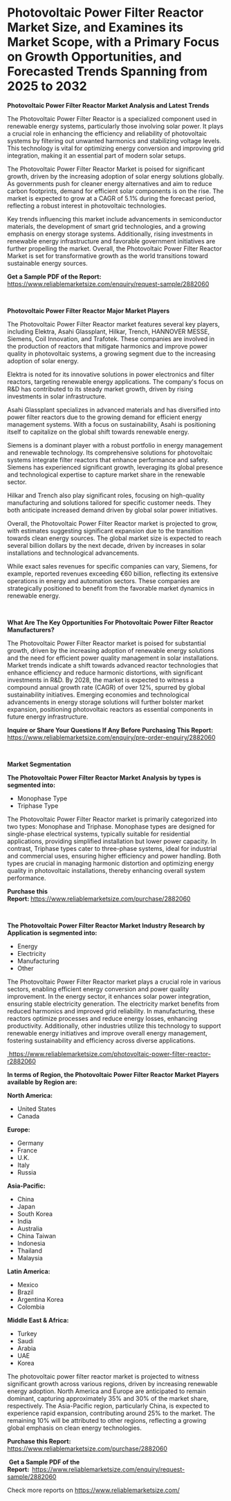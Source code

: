 <p><h1>Photovoltaic Power Filter Reactor Market Size, and Examines its Market Scope, with a Primary Focus on Growth Opportunities, and Forecasted Trends Spanning from 2025 to 2032</h1></p><p><strong>Photovoltaic Power Filter Reactor Market Analysis and Latest Trends</strong></p>
<p><p>The Photovoltaic Power Filter Reactor is a specialized component used in renewable energy systems, particularly those involving solar power. It plays a crucial role in enhancing the efficiency and reliability of photovoltaic systems by filtering out unwanted harmonics and stabilizing voltage levels. This technology is vital for optimizing energy conversion and improving grid integration, making it an essential part of modern solar setups.</p><p>The Photovoltaic Power Filter Reactor Market is poised for significant growth, driven by the increasing adoption of solar energy solutions globally. As governments push for cleaner energy alternatives and aim to reduce carbon footprints, demand for efficient solar components is on the rise. The market is expected to grow at a CAGR of 5.1% during the forecast period, reflecting a robust interest in photovoltaic technologies. </p><p>Key trends influencing this market include advancements in semiconductor materials, the development of smart grid technologies, and a growing emphasis on energy storage systems. Additionally, rising investments in renewable energy infrastructure and favorable government initiatives are further propelling the market. Overall, the Photovoltaic Power Filter Reactor Market is set for transformative growth as the world transitions toward sustainable energy sources.</p></p>
<p><strong>Get a Sample PDF of the Report:&nbsp;</strong> <a href="https://www.reliablemarketsize.com/enquiry/request-sample/2882060?utm_campaign=2875&utm_medium=2&utm_source=Github&utm_content=ia&utm_term=12032025&utm_id=photovoltaic-power-filter-reactor">https://www.reliablemarketsize.com/enquiry/request-sample/2882060</a></p>
<p>&nbsp;</p>
<p><strong>Photovoltaic Power Filter Reactor Major Market Players</strong></p>
<p><p>The Photovoltaic Power Filter Reactor market features several key players, including Elektra, Asahi Glassplant, Hilkar, Trench, HANNOVER MESSE, Siemens, Coil Innovation, and Trafotek. These companies are involved in the production of reactors that mitigate harmonics and improve power quality in photovoltaic systems, a growing segment due to the increasing adoption of solar energy.</p><p>Elektra is noted for its innovative solutions in power electronics and filter reactors, targeting renewable energy applications. The company's focus on R&D has contributed to its steady market growth, driven by rising investments in solar infrastructure.</p><p>Asahi Glassplant specializes in advanced materials and has diversified into power filter reactors due to the growing demand for efficient energy management systems. With a focus on sustainability, Asahi is positioning itself to capitalize on the global shift towards renewable energy.</p><p>Siemens is a dominant player with a robust portfolio in energy management and renewable technology. Its comprehensive solutions for photovoltaic systems integrate filter reactors that enhance performance and safety. Siemens has experienced significant growth, leveraging its global presence and technological expertise to capture market share in the renewable sector.</p><p>Hilkar and Trench also play significant roles, focusing on high-quality manufacturing and solutions tailored for specific customer needs. They both anticipate increased demand driven by global solar power initiatives.</p><p>Overall, the Photovoltaic Power Filter Reactor market is projected to grow, with estimates suggesting significant expansion due to the transition towards clean energy sources. The global market size is expected to reach several billion dollars by the next decade, driven by increases in solar installations and technological advancements.</p><p>While exact sales revenues for specific companies can vary, Siemens, for example, reported revenues exceeding €60 billion, reflecting its extensive operations in energy and automation sectors. These companies are strategically positioned to benefit from the favorable market dynamics in renewable energy.</p></p>
<p>&nbsp;</p>
<p><strong>What Are The Key Opportunities For Photovoltaic Power Filter Reactor Manufacturers?</strong></p>
<p><p>The Photovoltaic Power Filter Reactor market is poised for substantial growth, driven by the increasing adoption of renewable energy solutions and the need for efficient power quality management in solar installations. Market trends indicate a shift towards advanced reactor technologies that enhance efficiency and reduce harmonic distortions, with significant investments in R&D. By 2028, the market is expected to witness a compound annual growth rate (CAGR) of over 12%, spurred by global sustainability initiatives. Emerging economies and technological advancements in energy storage solutions will further bolster market expansion, positioning photovoltaic reactors as essential components in future energy infrastructure.</p></p>
<p><strong>Inquire or Share Your Questions If Any Before Purchasing This Report:</strong> <a href="https://www.reliablemarketsize.com/enquiry/pre-order-enquiry/2882060?utm_campaign=2875&utm_medium=2&utm_source=Github&utm_content=ia&utm_term=12032025&utm_id=photovoltaic-power-filter-reactor">https://www.reliablemarketsize.com/enquiry/pre-order-enquiry/2882060</a></p>
<p>&nbsp;</p>
<p><strong>Market Segmentation</strong></p>
<p><strong>The Photovoltaic Power Filter Reactor Market Analysis by types is segmented into:</strong></p>
<p><ul><li>Monophase Type</li><li>Triphase Type</li></ul></p>
<p><p>The Photovoltaic Power Filter Reactor market is primarily categorized into two types: Monophase and Triphase. Monophase types are designed for single-phase electrical systems, typically suitable for residential applications, providing simplified installation but lower power capacity. In contrast, Triphase types cater to three-phase systems, ideal for industrial and commercial uses, ensuring higher efficiency and power handling. Both types are crucial in managing harmonic distortion and optimizing energy quality in photovoltaic installations, thereby enhancing overall system performance.</p></p>
<p><strong>Purchase this Report:&nbsp;</strong><a href="https://www.reliablemarketsize.com/purchase/2882060?utm_campaign=2875&utm_medium=2&utm_source=Github&utm_content=ia&utm_term=12032025&utm_id=photovoltaic-power-filter-reactor">https://www.reliablemarketsize.com/purchase/2882060</a></p>
<p>&nbsp;</p>
<p><strong>The Photovoltaic Power Filter Reactor Market Industry Research by Application is segmented into:</strong></p>
<p><ul><li>Energy</li><li>Electricity</li><li>Manufacturing</li><li>Other</li></ul></p>
<p><p>The Photovoltaic Power Filter Reactor market plays a crucial role in various sectors, enabling efficient energy conversion and power quality improvement. In the energy sector, it enhances solar power integration, ensuring stable electricity generation. The electricity market benefits from reduced harmonics and improved grid reliability. In manufacturing, these reactors optimize processes and reduce energy losses, enhancing productivity. Additionally, other industries utilize this technology to support renewable energy initiatives and improve overall energy management, fostering sustainability and efficiency across diverse applications.</p></p>
<p><a href="https://www.reliablemarketsize.com/photovoltaic-power-filter-reactor-r2882060?utm_campaign=2875&utm_medium=2&utm_source=Github&utm_content=ia&utm_term=12032025&utm_id=photovoltaic-power-filter-reactor">&nbsp;https://www.reliablemarketsize.com/photovoltaic-power-filter-reactor-r2882060</a></p>
<p><strong>In terms of Region, the Photovoltaic Power Filter Reactor Market Players available by Region are:</strong></p>
<p>
    <p> <strong> North America: </strong>
        <ul>
            <li>United States</li>
            <li>Canada</li>
        </ul>
        </p> 
    <p> <strong> Europe: </strong>
        <ul>
            <li>Germany</li>
            <li>France</li>
            <li>U.K.</li>
            <li>Italy</li>
            <li>Russia</li>
        </ul>
        </p> 
    <p> <strong> Asia-Pacific: </strong>
        <ul>
            <li>China</li>
            <li>Japan</li>
            <li>South Korea</li>
            <li>India</li>
            <li>Australia</li>
            <li>China Taiwan</li>
            <li>Indonesia</li>
            <li>Thailand</li>
            <li>Malaysia</li>
        </ul>
        </p> 
    <p> <strong> Latin America: </strong>
        <ul>
            <li>Mexico</li>
            <li>Brazil</li>
            <li>Argentina Korea</li>
            <li>Colombia</li>
        </ul>
        </p> 
    <p> <strong> Middle East & Africa: </strong>
        <ul>
            <li>Turkey</li>
            <li>Saudi</li>
            <li>Arabia</li>
            <li>UAE</li>
            <li>Korea</li>
        </ul>
    </p>
    </p>
<p><p>The photovoltaic power filter reactor market is projected to witness significant growth across various regions, driven by increasing renewable energy adoption. North America and Europe are anticipated to remain dominant, capturing approximately 35% and 30% of the market share, respectively. The Asia-Pacific region, particularly China, is expected to experience rapid expansion, contributing around 25% to the market. The remaining 10% will be attributed to other regions, reflecting a growing global emphasis on clean energy technologies.</p></p>
<p><strong>Purchase this Report: </strong><a href="https://www.reliablemarketsize.com/purchase/2882060?utm_campaign=2875&utm_medium=2&utm_source=Github&utm_content=ia&utm_term=12032025&utm_id=photovoltaic-power-filter-reactor">https://www.reliablemarketsize.com/purchase/2882060</a></p>
<p>&nbsp;<strong>Get a Sample PDF of the Report:&nbsp;&nbsp;</strong><a href="https://www.reliablemarketsize.com/enquiry/request-sample/2882060?utm_campaign=2875&utm_medium=2&utm_source=Github&utm_content=ia&utm_term=12032025&utm_id=photovoltaic-power-filter-reactor">https://www.reliablemarketsize.com/enquiry/request-sample/2882060</a></p>
<p><strong></strong></p>
<p>Check more reports on <a href="https://www.reliablemarketsize.com/?utm_campaign=2875&utm_medium=2&utm_source=Github&utm_content=ia&utm_term=12032025&utm_id=photovoltaic-power-filter-reactor">https://www.reliablemarketsize.com/</a></p>